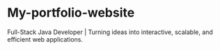 # My-portfolio-website
Full-Stack Java Developer | Turning ideas into interactive, scalable, and efficient web applications.

